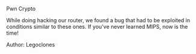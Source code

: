 Pwn Crypto

While doing hacking our router, we found a bug that had to be exploited in conditions similar to these ones. If you've never learned MIPS, now is the time!

Author: Legoclones
